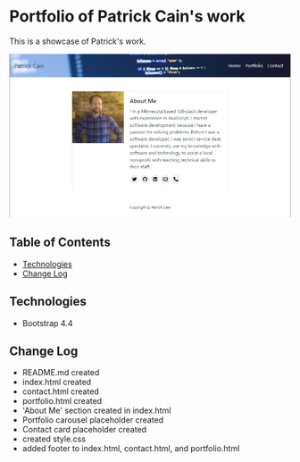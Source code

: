 # Portfolio of Patrick Cain's work
This is a showcase of Patrick's work.

![Portfolio](https://github.com/fox-yokai/portfolio/blob/master/assets/images/portfolio.PNG?raw=true)
## Table of Contents
- [Technologies](https://github.com/fox-yokai/portfolio#technologies)
- [Change Log](https://github.com/fox-yokai/portfolio#change-log)

## Technologies
- Bootstrap 4.4

## Change Log
- README.md created
- index.html created
- contact.html created
- portfolio.html created
- 'About Me' section created in index.html
- Portfolio carousel placeholder created
- Contact card placeholder created
- created style.css
- added footer to index.html, contact.html, and portfolio.html